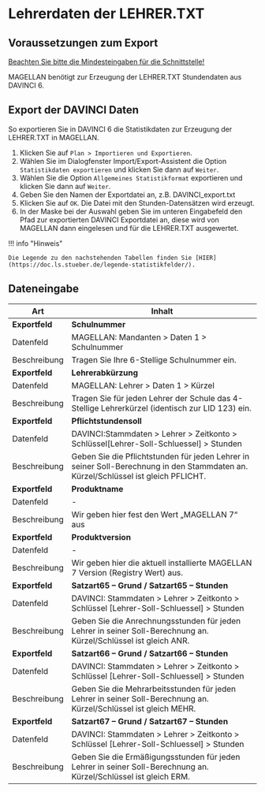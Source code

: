 # Lehrerdaten der LEHRER.TXT

## Voraussetzungen zum Export

[Beachten Sie bitte die Mindesteingaben für die Schnittstelle!](https://doc.ls.stueber.de/nordrhein-westfalen/abs-bbs/#voraussetzungen-für-alle-statistikdaten)

MAGELLAN benötigt zur Erzeugung der LEHRER.TXT Stundendaten aus DAVINCI 6.

## Export der DAVINCI Daten

So exportieren Sie in DAVINCI 6 die Statistikdaten zur Erzeugung der LEHRER.TXT in MAGELLAN.

1. Klicken Sie auf `Plan > Importieren und Exportieren`.
2. Wählen Sie im Dialogfenster Import/Export-Assistent die Option `Statistikdaten exportieren` und klicken Sie dann auf `Weiter`.
3. Wählen Sie die Option `Allgemeines Statistikformat` exportieren und klicken Sie dann auf `Weiter`.
4. Geben Sie den Namen der Exportdatei an, z.B. DAVINCI_export.txt
5. Klicken Sie auf `OK`. Die Datei mit den Stunden-Datensätzen wird erzeugt.
6. In der Maske bei der Auswahl geben Sie im unteren Eingabefeld den Pfad zur exportierten DAVINCI Exportdatei an, diese wird von MAGELLAN dann eingelesen und für die LEHRER.TXT ausgewertet.

!!! info "Hinweis"

    Die Legende zu den nachstehenden Tabellen finden Sie [HIER](https://doc.ls.stueber.de/legende-statistikfelder/).

## Dateneingabe

Art               | Inhalt
----------------- | ------
**Exportfeld**    | **Schulnummer**
Datenfeld         | MAGELLAN: Mandanten > Daten 1 > Schulnummer
Beschreibung      | Tragen Sie Ihre 6-Stellige Schulnummer ein.
**Exportfeld**    | **Lehrerabkürzung**
Datenfeld         | MAGELLAN: Lehrer > Daten 1 > Kürzel
Beschreibung      | Tragen Sie für jeden Lehrer der Schule das 4-Stellige Lehrerkürzel (identisch zur LID 123) ein.
**Exportfeld**    | **Pflichtstundensoll**
Datenfeld         | DAVINCI:Stammdaten > Lehrer > Zeitkonto > Schlüssel[Lehrer-Soll-Schluessel] > Stunden
Beschreibung      | Geben Sie die Pflichtstunden für jeden Lehrer in seiner Soll-Berechnung in den Stammdaten an. Kürzel/Schlüssel ist gleich PFLICHT.
**Exportfeld**    | **Produktname**
Datenfeld         | -
Beschreibung      | Wir geben hier fest den Wert „MAGELLAN 7“ aus
**Exportfeld**    | **Produktversion**
Datenfeld         | -
Beschreibung      | Wir geben hier die aktuell installierte MAGELLAN 7 Version (Registry Wert) aus.
**Exportfeld**    | **Satzart65 – Grund / Satzart65 – Stunden**
Datenfeld         | DAVINCI: Stammdaten > Lehrer > Zeitkonto > Schlüssel [Lehrer-Soll-Schluessel] > Stunden
Beschreibung      | Geben Sie die Anrechnungsstunden für jeden Lehrer in seiner Soll-Berechnung an.   Kürzel/Schlüssel ist gleich ANR.
**Exportfeld**    | **Satzart66 – Grund / Satzart66 – Stunden**
Datenfeld         | DAVINCI: Stammdaten > Lehrer > Zeitkonto > Schlüssel [Lehrer-Soll-Schluessel] > Stunden
Beschreibung      | Geben Sie die Mehrarbeitsstunden für jeden Lehrer in seiner Soll-Berechnung an. Kürzel/Schlüssel ist gleich MEHR.
**Exportfeld**    | **Satzart67 – Grund / Satzart67 – Stunden**
Datenfeld         | DAVINCI: Stammdaten > Lehrer > Zeitkonto > Schlüssel [Lehrer-Soll-Schluessel] > Stunden
Beschreibung      | Geben Sie die Ermäßigungsstunden für jeden Lehrer in seiner Soll-Berechnung an. Kürzel/Schlüssel ist gleich ERM.
